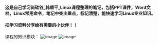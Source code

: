 #### 这是自己学习尚硅谷_韩顺平_Linux课程整理的笔记，包括PPT课件，Word文档，Linux常用命令，笔记中突出重点，标记清楚，能快速学习Linux专业知识。
#### 把学习资料分享给有需要的小伙伴！！

课程的知识模块：
![image](https://github.com/CarrieLea/Linux_Study_Notes/assets/72744840/43f34a77-8282-4662-9101-366efbcd0110)
![image](https://github.com/CarrieLea/Linux_Study_Notes/assets/72744840/1afcf653-1714-4fd7-8ffc-4e923fbfa15e)
